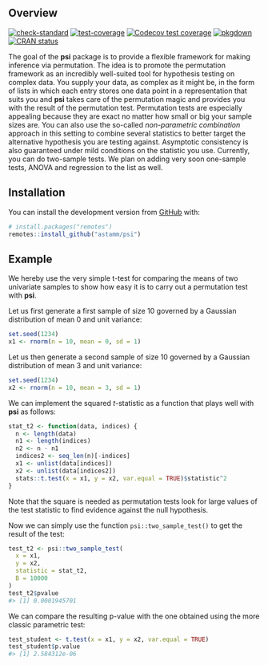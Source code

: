 
<!-- README.md is generated from README.Rmd. Please edit that file -->

## Overview

<!-- badges: start -->

[![check-standard](https://github.com/astamm/psi/workflows/R-CMD-check/badge.svg)](https://github.com/astamm/psi/actions)
[![test-coverage](https://github.com/astamm/psi/workflows/test-coverage/badge.svg)](https://github.com/astamm/psi/actions)
[![Codecov test
coverage](https://codecov.io/gh/astamm/psi/branch/master/graph/badge.svg)](https://codecov.io/gh/astamm/psi?branch=master)
[![pkgdown](https://github.com/astamm/psi/workflows/pkgdown/badge.svg)](https://github.com/astamm/psi/actions)
[![CRAN
status](https://www.r-pkg.org/badges/version/psi)](https://CRAN.R-project.org/package=psi)
<!-- badges: end -->

The goal of the **psi** package is to provide a flexible framework for
making inference via permutation. The idea is to promote the permutation
framework as an incredibly well-suited tool for hypothesis testing on
complex data. You supply your data, as complex as it might be, in the
form of lists in which each entry stores one data point in a
representation that suits you and **psi** takes care of the permutation
magic and provides you with the result of the permutation test.
Permutation tests are especially appealing because they are exact no
matter how small or big your sample sizes are. You can also use the
so-called *non-parametric combination* approach in this setting to
combine several statistics to better target the alternative hypothesis
you are testing against. Asymptotic consistency is also guaranteed under
mild conditions on the statistic you use. Currently, you can do
two-sample tests. We plan on adding very soon one-sample tests, ANOVA
and regression to the list as well.

## Installation

You can install the development version from
[GitHub](https://github.com/) with:

``` r
# install.packages("remotes")
remotes::install_github("astamm/psi")
```

## Example

We hereby use the very simple t-test for comparing the means of two
univariate samples to show how easy it is to carry out a permutation
test with **psi**.

Let us first generate a first sample of size 10 governed by a Gaussian
distribution of mean 0 and unit variance:

``` r
set.seed(1234)
x1 <- rnorm(n = 10, mean = 0, sd = 1)
```

Let us then generate a second sample of size 10 governed by a Gaussian
distribution of mean 3 and unit variance:

``` r
set.seed(1234)
x2 <- rnorm(n = 10, mean = 3, sd = 1)
```

We can implement the squared *t*-statistic as a function that plays well
with **psi** as follows:

``` r
stat_t2 <- function(data, indices) {
  n <- length(data)
  n1 <- length(indices)
  n2 <- n - n1
  indices2 <- seq_len(n)[-indices]
  x1 <- unlist(data[indices])
  x2 <- unlist(data[indices2])
  stats::t.test(x = x1, y = x2, var.equal = TRUE)$statistic^2
}
```

Note that the square is needed as permutation tests look for large
values of the test statistic to find evidence against the null
hypothesis.

Now we can simply use the function `psi::two_sample_test()` to get the
result of the test:

``` r
test_t2 <- psi::two_sample_test(
  x = x1, 
  y = x2, 
  statistic = stat_t2, 
  B = 10000
)
test_t2$pvalue
#> [1] 0.0001945701
```

We can compare the resulting p-value with the one obtained using the
more classic parametric test:

``` r
test_student <- t.test(x = x1, y = x2, var.equal = TRUE)
test_student$p.value
#> [1] 2.584312e-06
```
